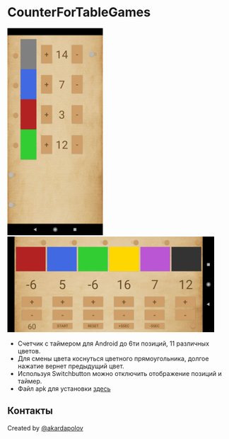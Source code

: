 <h1>CounterForTableGames</h1>
<p>
<img src="https://github.com/niker68/CounterForTableGames/blob/master/media/screen1.jpg" width="216" height="468" />
<img src="https://github.com/niker68/CounterForTableGames/blob/master/media/screen0.jpg" width="468" height="216" />
</p>

- Счетчик с таймером для Android до 6ти позиций, 11 различных цветов.
- Для смены цвета коснуться цветного прямоугольника, долгое нажатие вернет предыдущий цвет.
- Используя Switchbutton можно отключить отображение позиций и таймер.
- Файл apk для установки [здесь](https://github.com/niker68/CounterForTableGames/blob/master/app/release/app-release.apk)

## Контакты
  Created by [@akardapolov](mailto:akardapolov@gmail.com)

